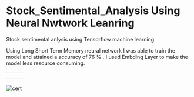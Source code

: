 # Stock_Sentimental_Analysis Using Neural Nwtwork Leanring
Stock sentimental anlysis using Tensorflow machine learning 

Using Long Short Term Memory neural network I was able to train the model and attained a accuracy of 76 % .
I used Embding Layer to make the model less resource consuming.



|     |     |     |
|-----|-----|-----|
|     |     |     |
|     |     |     |
|     |     |     |
![cert]()
